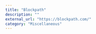 ```yaml
---
title: "Blockpath"
description: ""
external_url: "https://blockpath.com/"
category: "Miscellaneous"
---
```

